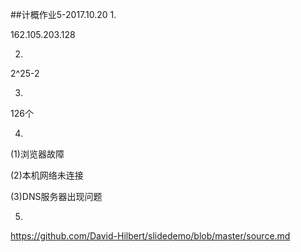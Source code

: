 ##计概作业5-2017.10.20
1.

162.105.203.128

2.

2^25-2

3.

126个

4.

(1)浏览器故障

(2)本机网络未连接

(3)DNS服务器出现问题

5.

https://github.com/David-Hilbert/slidedemo/blob/master/source.md